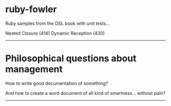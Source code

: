 # ruby-fowler

Ruby samples from the DSL book
with unit tests...

Nested Closure (414)
Dynamic Reception (430)


--------------------------------------------
# Philosophical questions about management

How to write good documentation of something?

And how to create a word document of all kind
of smartness... without pain?

--------------------------------------------
